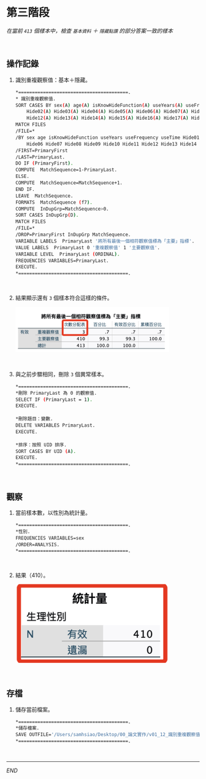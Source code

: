 # 第三階段

_在當前 `413` 個樣本中，檢查 `基本資料` ＋ `隱藏點讚` 的部分答案一致的樣本_

<br>

## 操作記錄

1. 識別重複觀察值：基本＋隱藏。

    ```bash
    *========================================.
    * 識別重複觀察值.
    SORT CASES BY sex(A) age(A) isKnowHideFunction(A) useYears(A) useFrequency(A) useTime(A) Hide01(A) 
        Hide02(A) Hide03(A) Hide04(A) Hide05(A) Hide06(A) Hide07(A) Hide08(A) Hide09(A) Hide10(A) Hide11(A) 
        Hide12(A) Hide13(A) Hide14(A) Hide15(A) Hide16(A) Hide17(A) Hide18(A).
    MATCH FILES
    /FILE=*
    /BY sex age isKnowHideFunction useYears useFrequency useTime Hide01 Hide02 Hide03 Hide04 Hide05 
        Hide06 Hide07 Hide08 Hide09 Hide10 Hide11 Hide12 Hide13 Hide14 Hide15 Hide16 Hide17 Hide18
    /FIRST=PrimaryFirst
    /LAST=PrimaryLast.
    DO IF (PrimaryFirst).
    COMPUTE  MatchSequence=1-PrimaryLast.
    ELSE.
    COMPUTE  MatchSequence=MatchSequence+1.
    END IF.
    LEAVE  MatchSequence.
    FORMATS  MatchSequence (f7).
    COMPUTE  InDupGrp=MatchSequence>0.
    SORT CASES InDupGrp(D).
    MATCH FILES
    /FILE=*
    /DROP=PrimaryFirst InDupGrp MatchSequence.
    VARIABLE LABELS  PrimaryLast '將所有最後一個相符觀察值標為「主要」指標'.
    VALUE LABELS  PrimaryLast 0 '重複觀察值' 1 '主要觀察值'.
    VARIABLE LEVEL  PrimaryLast (ORDINAL).
    FREQUENCIES VARIABLES=PrimaryLast.
    EXECUTE.
    *========================================.
    ```

<br>

2. 結果顯示還有 `3` 個樣本符合這樣的條件。

    <img src="images/img_08.png" width="400px">

<br>

3. 與之前步驟相同，刪除 `3` 個異常樣本。

    ```bash
    *========================================.
    *刪除 PrimaryLast 為 0 的觀察值.
    SELECT IF (PrimaryLast = 1).
    EXECUTE.

    *刪除題目：變數.
    DELETE VARIABLES PrimaryLast.
    EXECUTE.

    *排序：按照 UID 排序.
    SORT CASES BY UID (A).
    EXECUTE.
    *========================================.
    ```

<br>

## 觀察

1. 當前樣本數，以性別為統計量。

    ```bash
    *========================================.
    *性別.
    FREQUENCIES VARIABLES=sex
    /ORDER=ANALYSIS.
    *========================================.
    ```

<br>

2. 結果（410）。

    <img src="images/img_09.png" width="400px">

<br>

## 存檔

1. 儲存當前檔案。

    ```bash
    *========================================.
    *儲存檔案.
    SAVE OUTFILE='/Users/samhsiao/Desktop/00_論文實作/v01_12_識別重複觀察值03.sav'.
    *========================================.
    ```

<br>

___

_END_